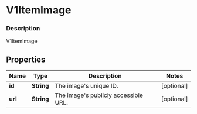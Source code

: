 
# V1ItemImage

### Description

V1ItemImage

## Properties
Name | Type | Description | Notes
------------ | ------------- | ------------- | -------------
**id** | **String** | The image&#39;s unique ID. |  [optional]
**url** | **String** | The image&#39;s publicly accessible URL. |  [optional]



